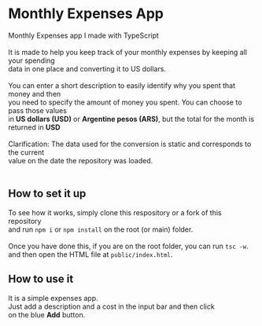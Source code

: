 # Monthly Expenses App

Monthly Expenses app I made with TypeScript <br/>
<br/>
It is made to help you keep track of your monthly expenses by keeping all your spending<br/>
data in one place and converting it to US dollars.<br/>
<br/>
You can enter a short description to easily identify why you spent that money and then<br/>
you need to specify the amount of money you spent. You can choose to pass those values<br/>
in **US dollars (USD)** or **Argentine pesos (ARS)**, but the total for the month is returned in **USD** <br/>
<br/>
Clarification: The data used for the conversion is static and corresponds to the current<br/>
value on the date the repository was loaded. <br/>
<br/>

## How to set it up

To see how it works, simply clone this respository or a fork of this repository<br/>
and run `npm i` or `npm install` on the root (or main) folder.<br/>
<br/>
Once you have done this, if you are on the root folder, you can run `tsc -w`.<br/>
and then open the HTML file at `public/index.html`.
<br/>

## How to use it

It is a simple expenses app.<br/>
Just add a description and a cost in the input bar and then click<br/> on the blue **Add** button.
<br/>
